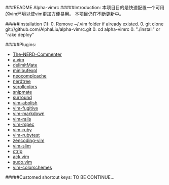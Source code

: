 ###README Alpha-vimrc 
#####Introduction:
本项目目的是快速配置一个可用的vim环境以使vim更加方便易用。
本项目仍在不断更新中。

#####Installation (1):
0. Remove ~/.vim folder if already existed.
0. git clone git://github.com/AlphaLiu/alpha-vimrc.git
0. cd alpha-vimrc
0. "./install" or "rake deploy" 

#####Plugins:
* [The-NERD-Commenter](https://github.com/vim-scripts/The-NERD-Commenter)
* [a.vim](https://github.com/AlphaLiu/a.vim)
* [delimitMate](https://github.com/Raimondi/delimitMate)
* [minibufexpl](https://github.com/fholgado/minibufexpl.vim)
* [neocomplcache](https://github.com/Shougo/neocomplcache)
* [nerdtree](https://github.com/scrooloose/nerdtree)
* [scrollcolors](https://github.com/vim-scripts/ScrollColors)
* [snipmate](https://github.com/AlphaLiu/my_snipMate.vim)
* [surround](https://github.com/tpope/vim-surround)
* [vim-abolish](https://github.com/tpope/vim-abolish)
* [vim-fugitive](https://github.com/tpope/vim-fugitive)
* [vim-markdown](https://github.com/tpope/vim-markdown)
* [vim-rails](https://github.com/tpope/vim-rails)
* [vim-rspec](https://github.com/taq/vim-rspec)
* [vim-ruby](https://github.com/vim-ruby/vim-ruby)
* [vim-rubytest](https://github.com/janx/vim-rubytest)
* [zencoding-vim](https://github.com/mattn/zencoding-vim)
* [vim-slim](https://github.com/bbommarito/vim-slim)
* [ctrlp](https://github.com/kien/ctrlp.vim)
* [ack.vim](https://github.com/mileszs/ack.vim)
* [sudo.vim](https://github.com/vim-scripts/sudo.vim)
* [vim-colorschemes](https://github.com/flazz/vim-colorschemes)

#####Customed shortcut keys:
TO BE CONTINUE...
